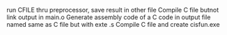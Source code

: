 run CFILE thru preprocessor, save result in other file
Compile C file butnot link output in main.o
Generate assembly code of a C code in output file named same as C file but with exte .s
Compile C file and create cisfun.exe
